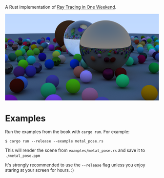 A Rust implementation of [Ray Tracing in One Weekend](https://raytracing.github.io/books/RayTracingInOneWeekend.html).

![Book One Final Scene](render/final.png)

# Examples
Run the examples from the book with `cargo run`. For example:

```console
$ cargo run --release --example metal_pose.rs
```

This will render the scene from `examples/metal_pose.rs` and save it to `./metal_pose.ppm`

It's strongly recommended to use the `--release` flag unless you enjoy staring at your screen for hours. :)
